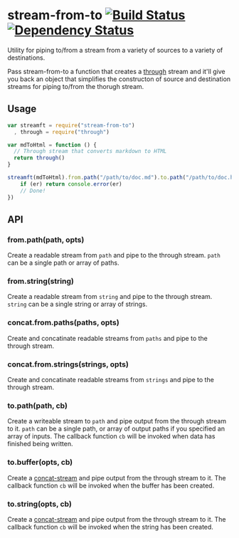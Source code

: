 stream-from-to [![Build Status](https://travis-ci.org/alanshaw/stream-from-to.png)](https://travis-ci.org/alanshaw/markdown-pdf) [![Dependency Status](https://david-dm.org/alanshaw/stream-from-to.png)](https://david-dm.org/alanshaw/stream-from-to)
===
Utility for piping to/from a stream from a variety of sources to a variety of destinations.

Pass stream-from-to a function that creates a [through](https://npmjs.org/package/through) stream and it'll give you back an object that simplifies the constructon of source and destination streams for piping to/from the thorugh stream.

Usage
---

```javascript
var streamft = require("stream-from-to")
  , through = require("through")

var mdToHtml = function () {
  // Through stream that converts markdown to HTML
  return through()
}

streamft(mdToHtml).from.path("/path/to/doc.md").to.path("/path/to/doc.html", function (er) {
    if (er) return console.error(er)
    // Done!
})
```

API
---

### from.path(path, opts)

Create a readable stream from `path` and pipe to the through stream. `path` can be a single path or array of paths.

### from.string(string)

Create a readable stream from `string` and pipe to the through stream. `string` can be a single string or array of strings.

### concat.from.paths(paths, opts)

Create and concatinate readable streams from `paths` and pipe to the through stream.

### concat.from.strings(strings, opts)

Create and concatinate readable streams from `strings` and pipe to the through stream.

### to.path(path, cb)

Create a writeable stream to `path` and pipe output from the through stream to it. `path` can be a single path, or array of output paths if you specified an array of inputs. The callback function `cb` will be invoked when data has finished being written.

### to.buffer(opts, cb)

Create a [concat-stream](https://npmjs.org/package/concat-stream) and pipe output from the through stream to it. The callback function `cb` will be invoked when the buffer has been created.

### to.string(opts, cb)

Create a [concat-stream](https://npmjs.org/package/concat-stream) and pipe output from the through stream to it. The callback function `cb` will be invoked when the string has been created.